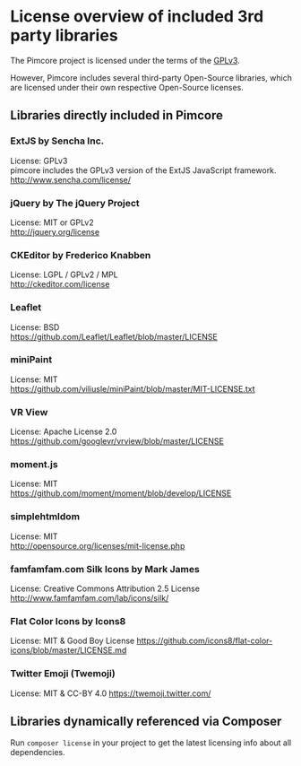 # License overview of included 3rd party libraries

The Pimcore project is licensed under the terms of the [GPLv3](LICENSE.md).


However, Pimcore includes several third-party Open-Source libraries, 
which are licensed under their own respective Open-Source licenses.

## Libraries directly included in Pimcore

### ExtJS by Sencha Inc.
License: GPLv3  
pimcore includes the GPLv3 version of the ExtJS JavaScript framework.  
http://www.sencha.com/license/  

### jQuery by The jQuery Project
License: MIT or GPLv2  
http://jquery.org/license

### CKEditor by Frederico Knabben
License: LGPL / GPLv2 / MPL  
http://ckeditor.com/license

### Leaflet 
License: BSD  
https://github.com/Leaflet/Leaflet/blob/master/LICENSE 

### miniPaint
License: MIT  
https://github.com/viliusle/miniPaint/blob/master/MIT-LICENSE.txt 

### VR View
License: Apache License 2.0
https://github.com/googlevr/vrview/blob/master/LICENSE 

### moment.js
License: MIT  
https://github.com/moment/moment/blob/develop/LICENSE

### simplehtmldom
License: MIT  
http://opensource.org/licenses/mit-license.php

### famfamfam.com Silk Icons by Mark James
License: Creative Commons Attribution 2.5 License 
http://www.famfamfam.com/lab/icons/silk/

### Flat Color Icons by Icons8
License: MIT & Good Boy License
https://github.com/icons8/flat-color-icons/blob/master/LICENSE.md

### Twitter Emoji (Twemoji)
License: MIT & CC-BY 4.0
https://twemoji.twitter.com/


## Libraries dynamically referenced via Composer

Run `composer license` in your project to get the latest licensing info about all dependencies. 
